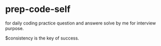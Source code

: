 # prep-code-self
 for daily coding practice question and answere solve by me
 for interview purpose.

 $consistency is the key of success.